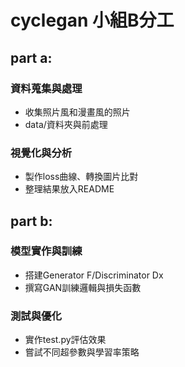 # cyclegan 小組B分工

## part a:
### 資料蒐集與處理
- 收集照片風和漫畫風的照片
- data/資料夾與前處理

### 視覺化與分析
- 製作loss曲線、轉換圖片比對
- 整理結果放入README

## part b:
### 模型實作與訓練
- 搭建Generator F/Discriminator Dx
- 撰寫GAN訓練邏輯與損失函數

### 測試與優化
- 實作test.py評估效果
- 嘗試不同超參數與學習率策略
